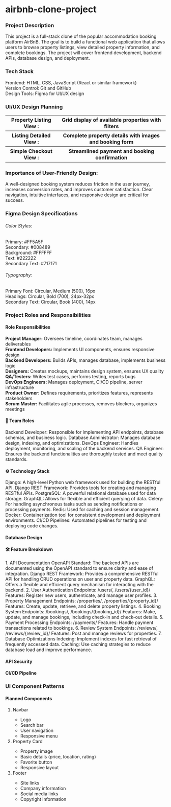 # airbnb-clone-project
<h3>Project Description</h3>
This project is a full-stack clone of the popular accommodation booking platform AirBnB. The goal is to build a functional web application that allows users to browse property listings, view detailed property information, and complete bookings. The project will cover frontend development, backend APIs, database design, and deployment.
<h3>Tech Stack</h3>
Frontend: HTML, CSS, JavaScript (React or similar framework)<br>
Version Control: Git and GitHub<br>
Design Tools: Figma for UI/UX design<br>
<h3>UI/UX Design Planning</h3>
<table>
<tr>
  <th>Property Listing View	:</th> <th>Grid display of available properties with filters</th>
</tr>
<tr>
  <th>Listing Detailed View	:</th> <th>Complete property details with images and booking form</th>
</tr>
<tr>
<th>Simple Checkout View	:</th> <th>Streamlined payment and booking confirmation</th>
</tr>
</table>
<h3>Importance of User-Friendly Design:</h3>
A well-designed booking system reduces friction in the user journey, increases conversion rates, and improves customer satisfaction. Clear navigation, intuitive interfaces, and responsive design are critical for success.
<h3>Figma Design Specifications</h3>
<h6>Color Styles:</h6>
Primary: #FF5A5F<br>
Secondary: #008489<br>
Background: #FFFFFF<br>
Text: #222222<br>
Secondary Text: #717171<br>
<h6>Typography:</h6>
Primary Font: Circular, Medium (500), 16px<br>
Headings: Circular, Bold (700), 24px-32px<br>
Secondary Text: Circular, Book (400), 14px<br>
<h3>Project Roles and Responsibilities</h3>
<h4>Role	Responsibilities</h4>
<strong>Project Manager:</strong>	Oversees timeline, coordinates team, manages deliverables<br>
<strong>Frontend Developers:</strong>	Implements UI components, ensures responsive design<br>
<strong>Backend Developers:</strong>	Builds APIs, manages database, implements business logic<br>
<strong>Designers:</strong>	Creates mockups, maintains design system, ensures UX quality<br>
<strong>QA/Testers:</strong>	Writes test cases, performs testing, reports bugs<br>
<strong>DevOps Engineers:</strong>	Manages deployment, CI/CD pipeline, server infrastructure<br>
<strong>Product Owner:</strong>	Defines requirements, prioritizes features, represents stakeholders<br>
<strong>Scrum Master:</strong>	Facilitates agile processes, removes blockers, organizes meetings
<h4>👥 Team Roles</h4>
Backend Developer: Responsible for implementing API endpoints, database schemas, and business logic.
Database Administrator: Manages database design, indexing, and optimizations.
DevOps Engineer: Handles deployment, monitoring, and scaling of the backend services.
QA Engineer: Ensures the backend functionalities are thoroughly tested and meet quality standards.
<h4>⚙️ Technology Stack</h4>
Django: A high-level Python web framework used for building the RESTful API.
Django REST Framework: Provides tools for creating and managing RESTful APIs.
PostgreSQL: A powerful relational database used for data storage.
GraphQL: Allows for flexible and efficient querying of data.
Celery: For handling asynchronous tasks such as sending notifications or processing payments.
Redis: Used for caching and session management.
Docker: Containerization tool for consistent development and deployment environments.
CI/CD Pipelines: Automated pipelines for testing and deploying code changes.
<h4>Database Design</h4>
<h4>🛠️ Feature Breakdown</h4>
1. API Documentation
OpenAPI Standard: The backend APIs are documented using the OpenAPI standard to ensure clarity and ease of integration.
Django REST Framework: Provides a comprehensive RESTful API for handling CRUD operations on user and property data.
GraphQL: Offers a flexible and efficient query mechanism for interacting with the backend.
2. User Authentication
Endpoints: /users/, /users/{user_id}/
Features: Register new users, authenticate, and manage user profiles.
3. Property Management
Endpoints: /properties/, /properties/{property_id}/
Features: Create, update, retrieve, and delete property listings.
4. Booking System
Endpoints: /bookings/, /bookings/{booking_id}/
Features: Make, update, and manage bookings, including check-in and check-out details.
5. Payment Processing
Endpoints: /payments/
Features: Handle payment transactions related to bookings.
6. Review System
Endpoints: /reviews/, /reviews/{review_id}/
Features: Post and manage reviews for properties.
7. Database Optimizations
Indexing: Implement indexes for fast retrieval of frequently accessed data.
Caching: Use caching strategies to reduce database load and improve performance.
<h4>API Security</h4>
<h4>CI/CD Pipeline</h4>
<h3>UI Component Patterns</h3>
<h4>Planned Components</h4>
<ol>
  <li>Navbar</li>
    <ul>
      <li>Logo</li>
      <li>Search bar</li>
      <li>User navigation</li>
      <li>Responsive menu</li>
    </ul>
  <li>Property Card</li>
  <ul>
    <li>Property image</li>
    <li>Basic details (price, location, rating)</li>
    <li>Favorite button</li>
    <li>Responsive layout</li>
  </ul>
<li>Footer</li>
  <ul>
    <li>Site links</li>
    <li>Company information</li>
    <li>Social media links</li>
    <li>Copyright information</li>
  </ul>
</ol>

